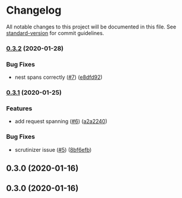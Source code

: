 # Changelog

All notable changes to this project will be documented in this file. See [standard-version](https://github.com/conventional-changelog/standard-version) for commit guidelines.

### [0.3.2](https://github.com/auxmoney/OpentracingBundle-Guzzle/compare/v0.3.1...v0.3.2) (2020-01-28)


### Bug Fixes

* nest spans correctly ([#7](https://github.com/auxmoney/OpentracingBundle-Guzzle/issues/7)) ([e8dfd92](https://github.com/auxmoney/OpentracingBundle-Guzzle/commit/e8dfd92bfcdfde3021216beffe5492bfcdd09282))

### [0.3.1](https://github.com/auxmoney/OpentracingBundle-Guzzle/compare/v0.3.0...v0.3.1) (2020-01-25)


### Features

* add request spanning ([#6](https://github.com/auxmoney/OpentracingBundle-Guzzle/issues/6)) ([a2a2240](https://github.com/auxmoney/OpentracingBundle-Guzzle/commit/a2a2240a69fee9aa243684381d79c4ef179474bb))


### Bug Fixes

* scrutinizer issue ([#5](https://github.com/auxmoney/OpentracingBundle-Guzzle/issues/5)) ([8bf6efb](https://github.com/auxmoney/OpentracingBundle-Guzzle/commit/8bf6efb9ff4cbe1cb2c03745ff5f999a7c12a522))

## 0.3.0 (2020-01-16)

## 0.3.0 (2020-01-16)
